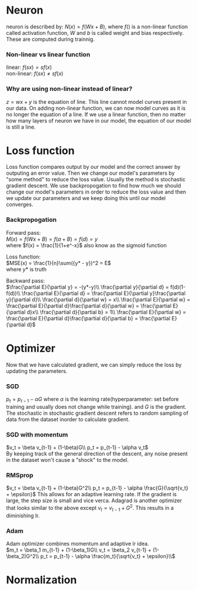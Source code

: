 # Neuron
neuron is described by: $N(x) = f(Wx + B)$, where $f()$ is a non-linear function called activation function, $W$ and $b$ is called weight and bias respectively. These are computed during trainnig.

### Non-linear vs linear function
linear: $f(sx) = sf(x)$<br>
non-linear: $f(sx) \neq sf(x)$

### Why are using non-linear instead of linear?
$z = wx + y$ is the equation of line. This line cannot model curves present in our data. On adding non-linear function, we can now model curves as it is no longer the equation of a line. If we use a linear function, then no matter how many layers of neuron we have in our model, the equation of our model is still a line.

# Loss function
Loss function compares output by our model and the correct answer by outputing an error value. Then we change our model's parameters by "some method" to reduce the loss value. Usually the method is stochastic gradient descent. We use backpropogation to find how much we should change our model's parameters in order to reduce the loss value and then we update our parameters and we keep doing this until our model converges.

### Backpropogation
Forward pass:<br>
$M(x) = f(Wx + B) = f(a + B) = f(d) = y$ <br>
where $f(x) = \frac{1}{1+e^-x}$ also know as the sigmoid function

Loss function:<br>
$MSE(x) = \frac{1}{n}\sum({y* - y})^2 = E$<br>
where $y*$ is truth

Backward pass:<br>
$\frac{\partial E}{\partial y} = -(y*-y)\\
\frac{\partial y}{\partial d} = f(d)(1-f(d))\\
\frac{\partial E}{\partial d} = \frac{\partial E}{\partial y}\frac{\partial y}{\partial d}\\
\frac{\partial d}{\partial w} = x\\
\frac{\partial E}{\partial w} = \frac{\partial E}{\partial d}\frac{\partial d}{\partial w} = \frac{\partial E}{\partial d}x\\
\frac{\partial d}{\partial b} = 1\\
\frac{\partial E}{\partial w} = \frac{\partial E}{\partial d}\frac{\partial d}{\partial b} = \frac{\partial E}{\partial d}$

# Optimizer
Now that we have calculated gradient, we can simply reduce the loss by updating the parameters.
### SGD
$p_t = p_{t-1} - \alpha G$ where $\alpha$ is the learning rate(hyperparameter: set before training and usually does not change while training).
and $G$ is the gradient. The stochastic in stochastic gradient descent refers to random sampling of data from the dataset inorder to calculate gradient.
### SGD with momentum
$v_t = \beta v_{t-1} + (1-\beta)G\\
p_t = p_{t-1} - \alpha v_t$<br>
By keeping track of the general direction of the descent, any noise present in the dataset won't cause a "shock" to the model.
### RMSprop
$v_t = \beta v_{t-1} + (1-\beta)G^2\\
p_t = p_{t-1} - \alpha \frac{G}{\sqrt{v_t} + \epsilon}$
This allows for an adaptive learning rate. If the gradient is large, the step size is small and vice verca.
Adagrad is another optimizer that looks similar to the above except $v_t = v_{t-1} + G^2$. This results in a diminishing lr.
### Adam
Adam optimizer combines momentum and adaptive lr idea. <br>
$m_t = \beta_1 m_{t-1} + (1-\beta_1)G\\
v_t = \beta_2 v_{t-1} + (1-\beta_2)G^2\\
p_t = p_{t-1} - \alpha \frac{m_t}{\sqrt{v_t} + \epsilon}\\$

# Normalization